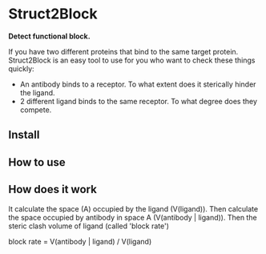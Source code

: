 # Struct2Block
**Detect functional block.**
</hr>
If you have two different proteins that bind to the same target protein. Struct2Block is an easy tool to use for you who want to check these things quickly:

* An antibody binds to a receptor. To what extent does it sterically hinder the ligand.
* 2 different ligand binds to the same receptor. To what degree does they compete.

## Install


## How to use


## How does it work
It calculate the space (A) occupied by the ligand (V(ligand)). Then calculate the space occupied by antibody in space A (V(antibody | ligand)). Then the steric clash volume of ligand (called 'block rate')

block rate = V(antibody | ligand) / V(ligand)
